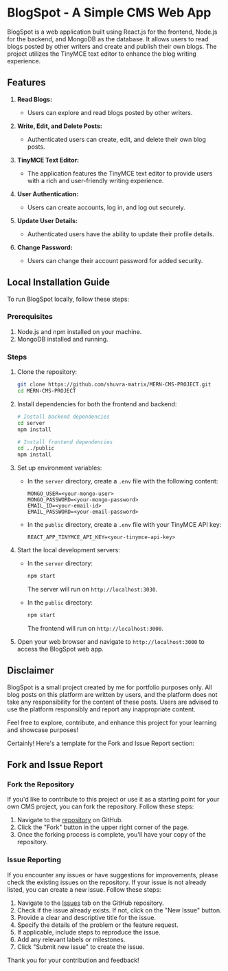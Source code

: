 # BlogSpot - A Simple CMS Web App

BlogSpot is a web application built using React.js for the frontend, Node.js for the backend, and MongoDB as the database. It allows users to read blogs posted by other writers and create and publish their own blogs. The project utilizes the TinyMCE text editor to enhance the blog writing experience.

## Features

1. **Read Blogs:**

   - Users can explore and read blogs posted by other writers.

2. **Write, Edit, and Delete Posts:**

   - Authenticated users can create, edit, and delete their own blog posts.

3. **TinyMCE Text Editor:**

   - The application features the TinyMCE text editor to provide users with a rich and user-friendly writing experience.

4. **User Authentication:**

   - Users can create accounts, log in, and log out securely.

5. **Update User Details:**

   - Authenticated users have the ability to update their profile details.

6. **Change Password:**
   - Users can change their account password for added security.

## Local Installation Guide

To run BlogSpot locally, follow these steps:

### Prerequisites

1. Node.js and npm installed on your machine.
2. MongoDB installed and running.

### Steps

1. Clone the repository:

   ```bash
   git clone https://github.com/shuvra-matrix/MERN-CMS-PROJECT.git
   cd MERN-CMS-PROJECT
   ```

2. Install dependencies for both the frontend and backend:

   ```bash
   # Install backend dependencies
   cd server
   npm install

   # Install frontend dependencies
   cd ../public
   npm install
   ```

3. Set up environment variables:

   - In the `server` directory, create a `.env` file with the following content:

     ```
     MONGO_USER=<your-mongo-user>
     MONGO_PASSWORD=<your-mongo-password>
     EMAIL_ID=<your-email-id>
     EMAIL_PASSWORD=<your-email-password>
     ```

   - In the `public` directory, create a `.env` file with your TinyMCE API key:

     ```
     REACT_APP_TINYMCE_API_KEY=<your-tinymce-api-key>
     ```

4. Start the local development servers:

   - In the `server` directory:

     ```bash
     npm start
     ```

     The server will run on `http://localhost:3030`.

   - In the `public` directory:

     ```bash
     npm start
     ```

     The frontend will run on `http://localhost:3000`.

5. Open your web browser and navigate to `http://localhost:3000` to access the BlogSpot web app.

## Disclaimer

BlogSpot is a small project created by me for portfolio purposes only. All blog posts on this platform are written by users, and the platform does not take any responsibility for the content of these posts. Users are advised to use the platform responsibly and report any inappropriate content.

Feel free to explore, contribute, and enhance this project for your learning and showcase purposes!

Certainly! Here's a template for the Fork and Issue Report section:

## Fork and Issue Report

### Fork the Repository

If you'd like to contribute to this project or use it as a starting point for your own CMS project, you can fork the repository. Follow these steps:

1. Navigate to the [repository](https://github.com/shuvra-matrix/MERN-CMS-PROJECT) on GitHub.
2. Click the "Fork" button in the upper right corner of the page.
3. Once the forking process is complete, you'll have your copy of the repository.

### Issue Reporting

If you encounter any issues or have suggestions for improvements, please check the existing issues on the repository. If your issue is not already listed, you can create a new issue. Follow these steps:

1. Navigate to the [Issues](https://github.com/shuvra-matrix/MERN-CMS-PROJECT/issues) tab on the GitHub repository.
2. Check if the issue already exists. If not, click on the "New Issue" button.
3. Provide a clear and descriptive title for the issue.
4. Specify the details of the problem or the feature request.
5. If applicable, include steps to reproduce the issue.
6. Add any relevant labels or milestones.
7. Click "Submit new issue" to create the issue.

Thank you for your contribution and feedback!
